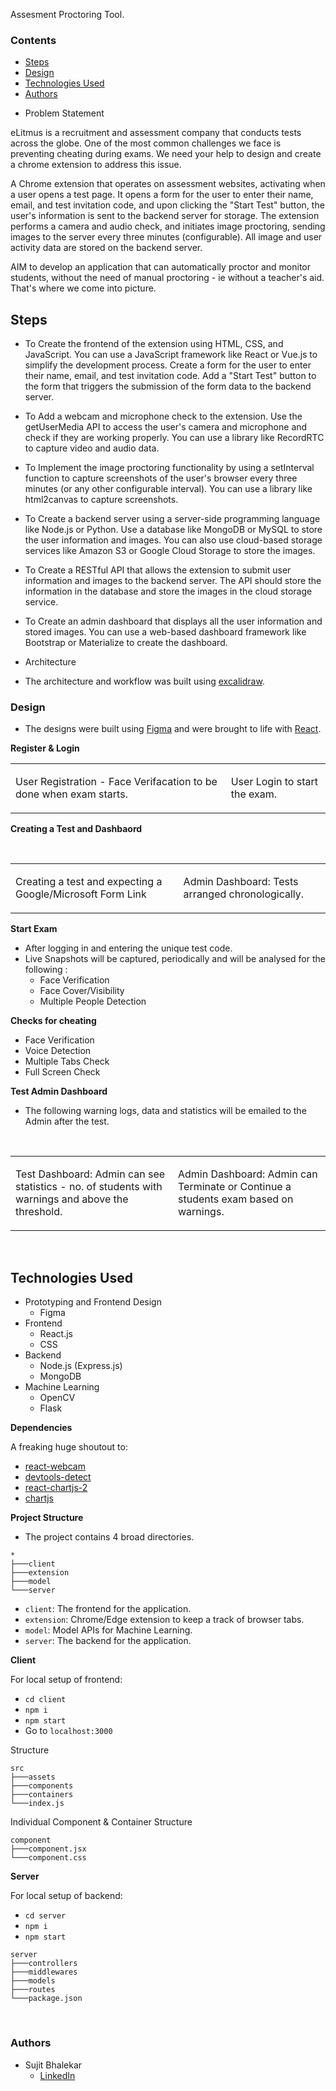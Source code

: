 
<p align="left">
  Assesment Proctoring Tool.
</p>

### Contents

- [Steps](#steps)
- [Design](#design)
- [Technologies Used](#technologies-used)
- [Authors](#authors)


* Problem Statement

eLitmus is a recruitment and assessment company that conducts tests across the globe. One of the most common challenges we face is preventing cheating during exams. We need your help to design and create a chrome extension to address this issue.

A Chrome extension that operates on assessment websites, activating when a user opens a test page. It opens a form for the user to enter their name, email, and test invitation code, and upon clicking the "Start Test" button, the user's information is sent to the backend server for storage. The extension performs a camera and audio check, and initiates image proctoring, sending images to the server every three minutes (configurable). All image and user activity data are stored on the backend server.

AIM to develop an application that can automatically proctor and monitor students, without the need of manual proctoring - ie without a teacher's aid.
That's where we come into picture.

## Steps

* To Create the frontend of the extension using HTML, CSS, and JavaScript. You can use a JavaScript framework like React or Vue.js to simplify the development process. Create a form for the user to enter their name, email, and test invitation code. Add a "Start Test" button to the form that triggers the submission of the form data to the backend server.
* To Add a webcam and microphone check to the extension. Use the getUserMedia API to access the user's camera and microphone and check if they are working properly. You can use a library like RecordRTC to capture video and audio data.
* To Implement the image proctoring functionality by using a setInterval function to capture screenshots of the user's browser every three minutes (or any other configurable interval). You can use a library like html2canvas to capture screenshots.
* To Create a backend server using a server-side programming language like Node.js or Python. Use a database like MongoDB or MySQL to store the user information and images. You can also use cloud-based storage services like Amazon S3 or Google Cloud Storage to store the images.
* To Create a RESTful API that allows the extension to submit user information and images to the backend server. The API should store the information in the database and store the images in the cloud storage service.
* To Create an admin dashboard that displays all the user information and stored images. You can use a web-based dashboard framework like Bootstrap or Materialize to create the dashboard.


* Architecture

- The architecture and workflow was built using [excalidraw](https://excalidraw.com).

### Design

- The designs were built using [Figma](figma.com) and were brought to life with [React](https://beta.reactjs.org).

**Register & Login**
<br />

<table>
    <tr>
        <td>
          <p>User Registration - Face Verifacation to be done when exam starts.</p>
        </td>
        <td>
          <p>User Login to start the exam.</p>
        </td>
    </tr>
</table>



**Creating a Test and Dashbaord**

<br />

<table>
    <tr>
        <td>
          <p>Creating a test and expecting a Google/Microsoft Form Link</p>
        </td>
        <td>
          <p>Admin Dashboard: Tests arranged chronologically.</p>
        </td>
    </tr>
</table>

**Start Exam**

- After logging in and entering the unique test code.
- Live Snapshots will be captured, periodically and will be analysed for the following :
  -  Face Verification
  -  Face Cover/Visibility
  -  Multiple People Detection


**Checks for cheating**

- Face Verification
- Voice Detection
- Multiple Tabs Check
- Full Screen Check


**Test Admin Dashboard**

- The following warning logs, data and statistics will be emailed to the Admin after the test.

<br />

<table>
    <tr>
        <td>
          <p>Test Dashboard: Admin can see statistics - no. of students with warnings and above the threshold.</p>
        </td>
        <td>
          <p>Admin Dashboard: Admin can Terminate or Continue a students exam based on warnings.</p>
        </td>
    </tr>
</table>


<br />

## Technologies Used



- Prototyping and Frontend Design
  - Figma
- Frontend
  - React.js
  - CSS
- Backend
  - Node.js (Express.js)
  - MongoDB
- Machine Learning
  - OpenCV
  - Flask


**Dependencies**

A freaking huge shoutout to:
- [react-webcam](https://www.npmjs.com/package/react-webcam)
- [devtools-detect](https://www.npmjs.com/package/devtools-detect)
- [react-chartjs-2](https://www.npmjs.com/package/react-chartjs-2)
- [chartjs](https://www.npmjs.com/package/chartjs)

**Project Structure**
- The project contains 4 broad directories.

```
*
├───client
├───extension
├───model
└───server
```

- `client`: The frontend for the application.
- `extension`: Chrome/Edge extension to keep a track of browser tabs.
- `model`: Model APIs for Machine Learning.
- `server`: The backend for the application.



**Client**

For local setup of frontend:
- `cd client`
- `npm i`
- `npm start`
- Go to `localhost:3000`

Structure

```
src
├───assets
├───components
├───containers
└───index.js
```

Individual Component & Container Structure

```
component
├───component.jsx
└───component.css
```

**Server**

For local setup of backend:
- `cd server`
- `npm i`
- `npm start`

```
server
├───controllers
├───middlewares
├───models
├───routes
└───package.json
```

<br />


### Authors

- Sujit Bhalekar 
  - [LinkedIn](https://www.linkedin.com/in/sujit-bhalekar-28bba4206/)

